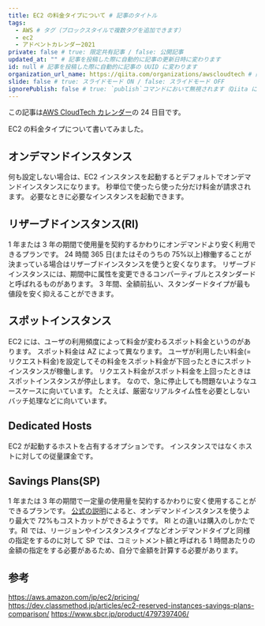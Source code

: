 ```yaml
---
title: EC2 の料金タイプについて # 記事のタイトル
tags:
  - AWS # タグ（ブロックスタイルで複数タグを追加できます）
  - ec2
  - アドベントカレンダー2021
private: false # true: 限定共有記事 / false: 公開記事
updated_at: "" # 記事を投稿した際に自動的に記事の更新日時に変わります
id: null # 記事を投稿した際に自動的に記事の UUID に変わります
organization_url_name: https://qiita.com/organizations/awscloudtech # 関連付ける Organization の URL 名
slide: false # true: スライドモード ON / false: スライドモード OFF
ignorePublish: false # true: `publish`コマンドにおいて無視されます（Qiita に投稿されません） / false: `publish`コマンドで処理されます（Qiita に投稿されます）
---
```


この記事は[AWS CloudTech カレンダー](https://qiita.com/advent-calendar/2021/awscloudtech)の 24 日目です。

EC2 の料金タイプについて書いてみました。

## オンデマンドインスタンス

何も設定しない場合は、EC2 インスタンスを起動するとデフォルトでオンデマンドインスタンスになります。
秒単位で使ったら使った分だけ料金が請求されます。
必要なときに必要なインスタンスを起動できます。

## リザーブドインスタンス(RI)

1 年または 3 年の期間で使用量を契約するかわりにオンデマンドより安く利用できるプランです。
24 時間 365 日(またはそのうちの 75%以上)稼働することが決まっている場合はリザーブドインスタンスを使うと安くなります。
リザーブドインスタンスには、期間中に属性を変更できるコンパーティブルとスタンダードと呼ばれるものがあります。
3 年間、全額前払い、スタンダードタイプが最も値段を安く抑えることができます。

## スポットインスタンス

EC2 には、ユーザの利用頻度によって料金が変わるスポット料金というのがあります。
スポット料金は AZ によって異なります。
ユーザが利用したい料金(=リクエスト料金)を設定してその料金をスポット料金が下回ったときにスポットインスタンスが稼働します。
リクエスト料金がスポット料金を上回ったときはスポットインスタンスが停止します。
なので、急に停止しても問題ないようなユースケースに向いています。
たとえば、厳密なリアルタイム性を必要としないバッチ処理などに向いています。

## Dedicated Hosts

EC2 が起動するホストを占有するオプションです。
インスタンスではなくホストに対しての従量課金です。

## Savings Plans(SP)

1 年または 3 年の期間で一定量の使用量を契約するかわりに安く使用することができるプランです。
[公式の説明](https://aws.amazon.com/jp/savingsplans/)によると、オンデマンドインスタンスを使うより最大で 72%もコストカットができるようです。
RI との違いは購入のしかたです。RI では、リージョンやインスタンスタイプなどオンデマンドタイプと同様の指定をするのに対して SP では、コミットメント額と呼ばれる 1 時間あたりの金額の指定をする必要があるため、自分で金額を計算する必要があります。

## 参考

https://aws.amazon.com/jp/ec2/pricing/
https://dev.classmethod.jp/articles/ec2-reserved-instances-savings-plans-comparison/
https://www.sbcr.jp/product/4797397406/
